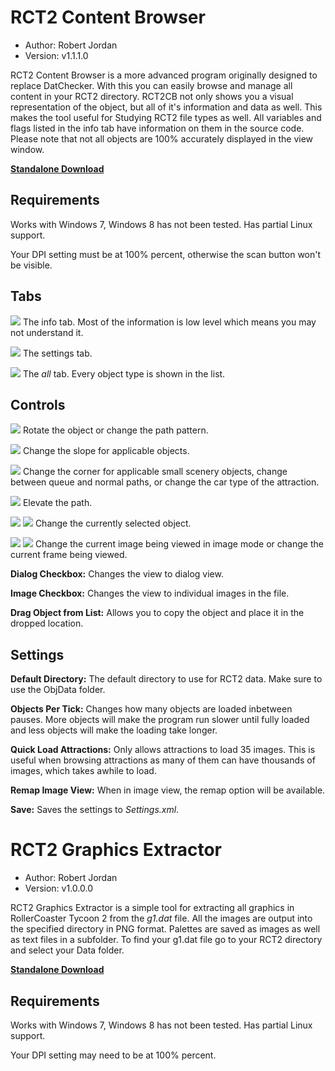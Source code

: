 # RCT2 Content Browser

* Author: Robert Jordan
* Version: v1.1.1.0

RCT2 Content Browser is a more advanced program originally designed to replace DatChecker.
With this you can easily browse and manage all content in your RCT2 directory.
RCT2CB not only shows you a visual representation of the object, but all of it's information and data as well.
This makes the tool useful for Studying RCT2 file types as well.
All variables and flags listed in the info tab have information on them in the source code.
Please note that not all objects are 100% accurately displayed in the view window.

**[Standalone Download](http://www.mediafire.com/download/nmu7ck6gljd9ke6/RCT2+Content+Browser+v1.1.1.0.zip)**

## Requirements

Works with Windows 7, Windows 8 has not been tested. Has partial Linux support.

Your DPI setting must be at 100% percent, otherwise the scan button won't be visible.

## Tabs

<img src="https://raw.githubusercontent.com/trigger-death/RCT2Tools/master/RCT2Browser/Resources/Tabs/TabInfo.png"></img>
The info tab. Most of the information is low level which means you may not understand it.

<img src="https://raw.githubusercontent.com/trigger-death/RCT2Tools/master/RCT2Browser/Resources/Tabs/TabSettings.png"></img>
The settings tab.

<img src="https://raw.githubusercontent.com/trigger-death/RCT2Tools/master/RCT2Browser/Resources/Tabs/TabAll.png"></img>
The *all* tab. Every object type is shown in the list.

## Controls

<img src="https://raw.githubusercontent.com/trigger-death/RCT2Tools/master/RCT2Browser/Resources/Buttons/ButtonRotate.png"></img>
Rotate the object or change the path pattern.

<img src="https://raw.githubusercontent.com/trigger-death/RCT2Tools/master/RCT2Browser/Resources/Buttons/ButtonSlope.png"></img>
Change the slope for applicable objects.

<img src="https://raw.githubusercontent.com/trigger-death/RCT2Tools/master/RCT2Browser/Resources/Buttons/ButtonCorner.png"></img>
Change the corner for applicable small scenery objects, change between queue and normal paths, or change the car type of the attraction.

<img src="https://raw.githubusercontent.com/trigger-death/RCT2Tools/master/RCT2Browser/Resources/Buttons/ButtonElevate.png"></img>
Elevate the path.

<img src="https://raw.githubusercontent.com/trigger-death/RCT2Tools/master/RCT2Browser/Resources/Buttons/ButtonLeft.png"></img>
<img src="https://raw.githubusercontent.com/trigger-death/RCT2Tools/master/RCT2Browser/Resources/Buttons/ButtonRight.png"></img>
Change the currently selected object.

<img src="https://raw.githubusercontent.com/trigger-death/RCT2Tools/master/RCT2Browser/Resources/Buttons/ButtonBack.png"></img>
<img src="https://raw.githubusercontent.com/trigger-death/RCT2Tools/master/RCT2Browser/Resources/Buttons/ButtonForward.png"></img>
Change the current image being viewed in image mode or change the current frame being viewed.

**Dialog Checkbox:** Changes the view to dialog view.

**Image Checkbox:** Changes the view to individual images in the file.

**Drag Object from List:** Allows you to copy the object and place it in the dropped location.

## Settings

**Default Directory:** The default directory to use for RCT2 data. Make sure to use the ObjData folder.

**Objects Per Tick:** Changes how many objects are loaded inbetween pauses. More objects will make the program run slower until fully loaded and less objects will make the loading take longer.

**Quick Load Attractions:** Only allows attractions to load 35 images. This is useful when browsing attractions as many of them can have thousands of images, which takes awhile to load.

**Remap Image View:** When in image view, the remap option will be available.

**Save:** Saves the settings to *Settings.xml*.

# RCT2 Graphics Extractor

* Author: Robert Jordan
* Version: v1.0.0.0

RCT2 Graphics Extractor is a simple tool for extracting all graphics in RollerCoaster Tycoon 2 from the *g1.dat* file. All the images are output into the specified directory in PNG format. Palettes are saved as images as well as text files in a subfolder. To find your g1.dat file go to your RCT2 directory and select your Data folder.

**[Standalone Download](http://www.mediafire.com/download/2r3937vpgf7lpp1/RCT2+Graphics+Extractor+v1.0.0.0.zip)**

## Requirements

Works with Windows 7, Windows 8 has not been tested. Has partial Linux support.

Your DPI setting may need to be at 100% percent.
